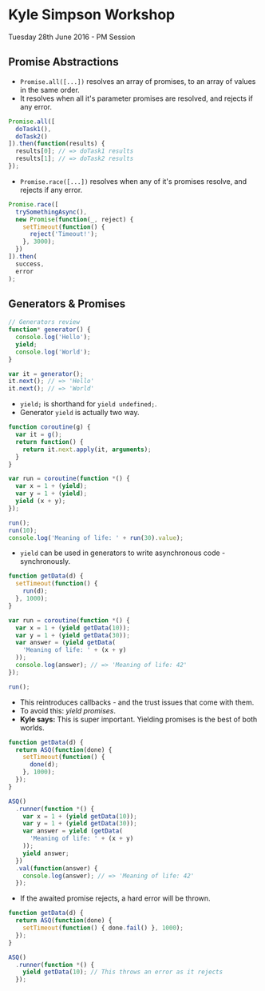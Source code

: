 # Kyle Simpson Workshop
Tuesday 28th June 2016 - PM Session

## Promise Abstractions

* `Promise.all([...])` resolves an array of promises, to an array of values in the same order.
* It resolves when all it's parameter promises are resolved, and rejects if any error.

```javascript
Promise.all([
  doTask1(),
  doTask2()
]).then(function(results) {
  results[0]; // => doTask1 results
  results[1]; // => doTask2 results
});
```

* `Promise.race([...])` resolves when any of it's promises resolve, and rejects if any error.

```javascript
Promise.race([
  trySomethingAsync(),
  new Promise(function(_, reject) {
    setTimeout(function() {
      reject('Timeout!');
    }, 3000);
  })
]).then(
  success,
  error
);
```


## Generators & Promises

```javascript
// Generators review
function* generator() {
  console.log('Hello');
  yield;
  console.log('World');
}

var it = generator();
it.next(); // => 'Hello'
it.next(); // => 'World'
```

* `yield;` is shorthand for `yield undefined;`.
* Generator `yield` is actually two way.

```javascript
function coroutine(g) {
  var it = g();
  return function() {
    return it.next.apply(it, arguments);
  }
}

var run = coroutine(function *() {
  var x = 1 + (yield);
  var y = 1 + (yield);
  yield (x + y);
});

run();
run(10);
console.log('Meaning of life: ' + run(30).value);
```

* `yield` can be used in generators to write asynchronous code - synchronously.

```javascript
function getData(d) {
  setTimeout(function() {
    run(d);
  }, 1000);
}

var run = coroutine(function *() {
  var x = 1 + (yield getData(10));
  var y = 1 + (yield getData(30));
  var answer = (yield getData(
    'Meaning of life: ' + (x + y)
  ));
  console.log(answer); // => 'Meaning of life: 42'
});

run();
```

* This reintroduces callbacks - and the trust issues that come with them.
* To avoid this: _yield promises_.
* **Kyle says:** This is super important. Yielding promises is the best of both worlds.

```javascript
function getData(d) {
  return ASQ(function(done) {
    setTimeout(function() {
      done(d);
    }, 1000);
  });
}

ASQ()
  .runner(function *() {
    var x = 1 + (yield getData(10));
    var y = 1 + (yield getData(30));
    var answer = yield (getData(
      'Meaning of life: ' + (x + y)
    ));
    yield answer;
  })
  .val(function(answer) {
    console.log(answer); // => 'Meaning of life: 42'
  });
```

* If the awaited promise rejects, a hard error will be thrown.

```javascript
function getData(d) {
  return ASQ(function(done) {
    setTimeout(function() { done.fail() }, 1000);
  });
}

ASQ()
  .runner(function *() {
    yield getData(10); // This throws an error as it rejects
  });
```
